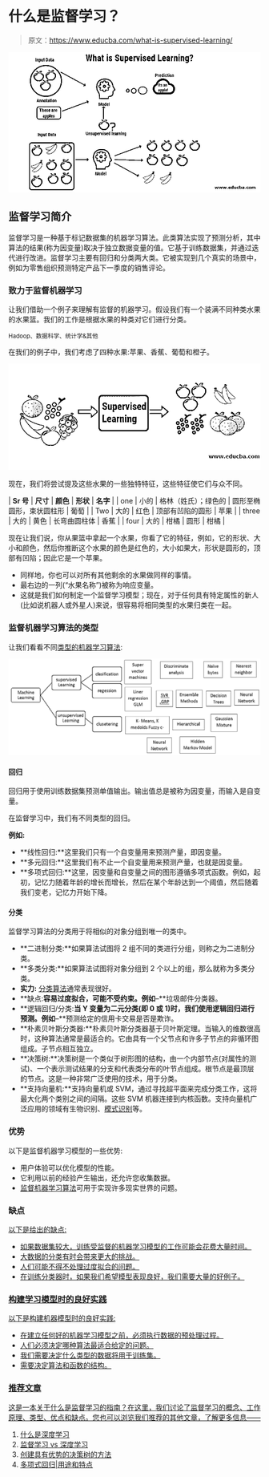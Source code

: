 # 什么是监督学习？

> 原文：<https://www.educba.com/what-is-supervised-learning/>

![What is supervised learning](img/526f08d1f3220212ccdeeb59e06f7cbe.png)



## 监督学习简介

监督学习是一种基于标记数据集的机器学习算法。此类算法实现了预测分析，其中算法的结果(称为因变量)取决于独立数据变量的值。它基于训练数据集，并通过迭代进行改进。监督学习主要有回归和分类两大类。它被实现到几个真实的场景中，例如为零售组织预测特定产品下一季度的销售评论。

### 致力于监督机器学习

让我们借助一个例子来理解有监督的机器学习。假设我们有一个装满不同种类水果的水果篮。我们的工作是根据水果的种类对它们进行分类。

<small>Hadoop、数据科学、统计学&其他</small>

在我们的例子中，我们考虑了四种水果:苹果、香蕉、葡萄和橙子。

![Supervised Learning 1](img/0026e96946ddc1f77e225168abe50203.png)



现在，我们将尝试提及这些水果的一些独特特征，这些特征使它们与众不同。

| **Sr 号** | **尺寸** | **颜色** | **形状** | **名字** |
| one | 小的 | 格林（姓氏）；绿色的 | 圆形至椭圆形，束状圆柱形 | 葡萄 |
| Two | 大的 | 红色 | 顶部有凹陷的圆形 | 苹果 |
| three | 大的 | 黄色 | 长弯曲圆柱体 | 香蕉 |
| four | 大的 | 柑橘 | 圆形 | 柑橘 |

现在让我们说，你从果篮中拿起一个水果，你看了它的特征，例如，它的形状、大小和颜色，然后你推断这个水果的颜色是红色的，大小如果大，形状是圆形的，顶部有凹陷；因此它是一个苹果。

*   同样地，你也可以对所有其他剩余的水果做同样的事情。
*   最右边的一列(“水果名称”)被称为响应变量。
*   这就是我们如何制定一个监督学习模型；现在，对于任何具有特定属性的新人(比如说机器人或外星人)来说，很容易将相同类型的水果归类在一起。

### 监督机器学习算法的类型

让我们看看不同[类型的机器学习算法](https://www.educba.com/types-of-machine-learning-algorithms/):

![Supervised Learning 2](img/34d745cee7d978aae1b04ccaf6d2c2b2.png)



#### 回归

回归用于使用训练数据集预测单值输出。输出值总是被称为因变量，而输入是自变量。

在监督学习中，我们有不同类型的回归。

**例如:**

*   **线性回归:**这里我们只有一个自变量用来预测产量，即因变量。
*   **多元回归:**这里我们有不止一个自变量用来预测产量，也就是因变量。
*   **多项式回归:**这里，因变量和自变量之间的图形遵循多项式函数。例如，起初，记忆力随着年龄的增长而增长，然后在某个年龄达到一个阈值，然后随着我们变老，记忆力开始下降。

#### 分类

监督学习算法的分类用于将相似的对象分组到唯一的类中。

*   **二进制分类:**如果算法试图将 2 组不同的类进行分组，则称之为二进制分类。
*   **多类分类:**如果算法试图将对象分组到 2 个以上的组，那么就称为多类分类。
*   **实力:** [分类算法](https://www.educba.com/classification-algorithms/)通常表现很好。
*   **缺点:**容易过度拟合，可能不受约束。例如**–**垃圾邮件分类器。
*   **逻辑回归/分类:**当 Y 变量为二元分类(即 0 或 1)时，我们使用逻辑回归进行预测。例如**–**预测给定的信用卡交易是否是欺诈。
*   **朴素贝叶斯分类器:**朴素贝叶斯分类器基于贝叶斯定理。当输入的维数很高时，这种算法通常是最适合的。它由具有一个父节点和许多子节点的非循环图组成。子节点相互独立。
*   **决策树:**决策树是一个类似于树形图的结构，由一个内部节点(对属性的测试)、一个表示测试结果的分支和代表类分布的叶节点组成。根节点是最顶层的节点。这是一种非常广泛使用的技术，用于分类。
*   **支持向量机:**支持向量机或 SVM，通过寻找超平面来完成分类工作，这将最大化两个类别之间的间隔。这些 SVM 机器连接到内核函数。支持向量机广泛应用的领域有生物识别、[模式识别](https://www.educba.com/pattern-recognition/)等。

### 优势

以下是监督机器学习模型的一些优势:

*   用户体验可以优化模型的性能。
*   它利用以前的经验产生输出，还允许您收集数据。
*   [监督机器学习算法](https://www.educba.com/supervised-machine-learning-algorithms/)可用于实现许多现实世界的问题。

### 缺点

 <u>以下是给出的缺点:

*   如果数据集较大，训练受监督的机器学习模型的工作可能会花费大量时间。
*   大数据的分类有时会带来更大的挑战。
*   人们可能不得不处理过度拟合的问题。
*   在训练分类器时，如果我们希望模型表现良好，我们需要大量的好例子。

### 构建学习模型时的良好实践

以下是构建机器模型时的良好实践:

*   在建立任何好的机器学习模型之前，必须执行数据的预处理过程。
*   人们必须决定哪种算法最适合给定的问题。
*   我们需要决定什么类型的数据将用于训练集。
*   需要决定算法和函数的结构。

### 推荐文章

这是一本关于什么是监督学习的指南？在这里，我们讨论了监督学习的概念、工作原理、类型、优点和缺点。您也可以浏览我们推荐的其他文章，了解更多信息——

1.  [什么是深度学习](https://www.educba.com/what-is-deep-learning/)
2.  [监督学习 vs 深度学习](https://www.educba.com/supervised-learning-vs-deep-learning/)
3.  [创建具有优势的决策树的方法](https://www.educba.com/create-decision-tree/)
4.  [多项式回归|用途和特点](https://www.educba.com/polynomial-regression/)





</u>